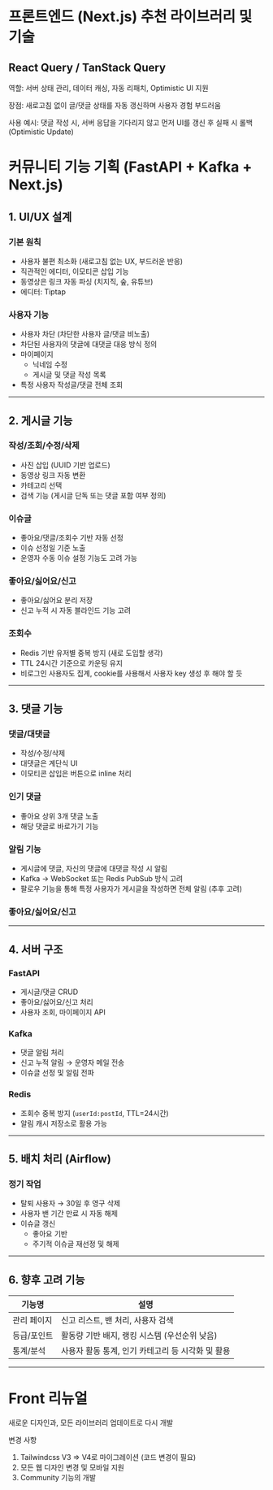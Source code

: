 # 프론트엔드 (Next.js) 추천 라이브러리 및 기술

## React Query / TanStack Query

역할: 서버 상태 관리, 데이터 캐싱, 자동 리패치, Optimistic UI 지원

장점: 새로고침 없이 글/댓글 상태를 자동 갱신하며 사용자 경험 부드러움

사용 예시: 댓글 작성 시, 서버 응답을 기다리지 않고 먼저 UI를 갱신 후 실패 시 롤백 (Optimistic Update)

# 커뮤니티 기능 기획 (FastAPI + Kafka + Next.js)

## 1. UI/UX 설계

### 기본 원칙

- 사용자 불편 최소화 (새로고침 없는 UX, 부드러운 반응)
- 직관적인 에디터, 이모티콘 삽입 기능
- 동영상은 링크 자동 파싱 (치지직, 숲, 유튜브)
- 에디터: Tiptap

### 사용자 기능

- 사용자 차단 (차단한 사용자 글/댓글 비노출)
- 차단된 사용자의 댓글에 대댓글 대응 방식 정의
- 마이페이지
  - 닉네임 수정
  - 게시글 및 댓글 작성 목록
- 특정 사용자 작성글/댓글 전체 조회

---

## 2. 게시글 기능

### 작성/조회/수정/삭제

- 사진 삽입 (UUID 기반 업로드)
- 동영상 링크 자동 변환
- 카테고리 선택
- 검색 기능 (게시글 단독 또는 댓글 포함 여부 정의)

### 이슈글

- 좋아요/댓글/조회수 기반 자동 선정
- 이슈 선정일 기준 노출
- 운영자 수동 이슈 설정 기능도 고려 가능

### 좋아요/싫어요/신고

- 좋아요/싫어요 분리 저장
- 신고 누적 시 자동 블라인드 기능 고려

### 조회수

- Redis 기반 유저별 중복 방지 (새로 도입할 생각)
- TTL 24시간 기준으로 카운팅 유지
- 비로그인 사용자도 집계, cookie를 사용해서 사용자 key 생성 후 해야 할 듯

---

## 3. 댓글 기능

### 댓글/대댓글

- 작성/수정/삭제
- 대댓글은 계단식 UI
- 이모티콘 삽입은 버튼으로 inline 처리

### 인기 댓글

- 좋아요 상위 3개 댓글 노출
- 해당 댓글로 바로가기 기능

### 알림 기능

- 게시글에 댓글, 자신의 댓글에 대댓글 작성 시 알림
- Kafka → WebSocket 또는 Redis PubSub 방식 고려
- 팔로우 기능을 통해 특정 사용자가 게시글을 작성하면 전체 알림 (추후 고려)

### 좋아요/싫어요/신고

---

## 4. 서버 구조

### FastAPI

- 게시글/댓글 CRUD
- 좋아요/싫어요/신고 처리
- 사용자 조회, 마이페이지 API

### Kafka

- 댓글 알림 처리
- 신고 누적 알림 → 운영자 메일 전송
- 이슈글 선정 및 알림 전파

### Redis

- 조회수 중복 방지 (`userId:postId`, TTL=24시간)
- 알림 캐시 저장소로 활용 가능

---

## 5. 배치 처리 (Airflow)

### 정기 작업

- 탈퇴 사용자 → 30일 후 영구 삭제
- 사용자 밴 기간 만료 시 자동 해제
- 이슈글 갱신
  - 좋아요 기반
  - 주기적 이슈글 재선정 및 해제

---

## 6. 향후 고려 기능

| 기능명      | 설명                                              |
| ----------- | ------------------------------------------------- |
| 관리 페이지 | 신고 리스트, 밴 처리, 사용자 검색                 |
| 등급/포인트 | 활동량 기반 배지, 랭킹 시스템 (우선순위 낮음)     |
| 통계/분석   | 사용자 활동 통계, 인기 카테고리 등 시각화 및 활용 |

---

# Front 리뉴얼

새로운 디자인과, 모든 라이브러리 업데이트로 다시 개발

변경 사항

1. Tailwindcss V3 => V4로 마이그레이션 (코드 변경이 필요)
2. 모든 웹 디자인 변경 및 모바일 지원
3. Community 기능의 개발
